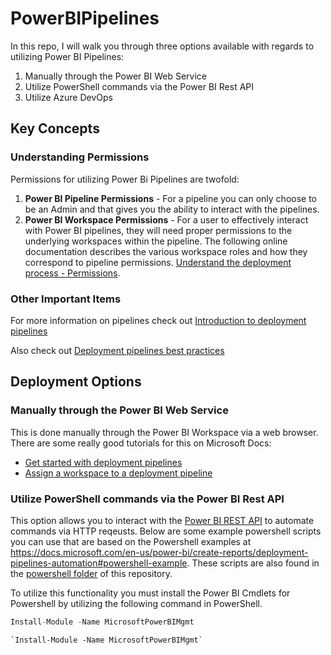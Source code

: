 # PowerBIPipelines
In this repo, I will walk you through three options available with regards to utilizing Power BI Pipelines:
1. Manually through the Power BI Web Service
2. Utilize PowerShell commands via the Power BI Rest API
3. Utilize Azure DevOps

## Key Concepts

### Understanding Permissions

Permissions for utilizing Power Bi Pipelines are twofold:
1. <B>Power BI Pipeline Permissions</B> - For a pipeline you can only choose to be an Admin and that gives you the ability to interact with the pipelines.
2. <B>Power BI Workspace Permissions</B> - For a user to effectively interact with Power BI pipelines, they will need proper permissions to the underlying workspaces within the pipeline.  The following online documentation describes the various workspace roles and how they correspond to pipeline permissions. [Understand the deployment process - Permissions](https://docs.microsoft.com/en-us/power-bi/create-reports/deployment-pipelines-process?WT.mc_id=access_pane#permissions).

### Other Important Items

For more information on pipelines check out [Introduction to deployment pipelines](https://docs.microsoft.com/en-us/power-bi/create-reports/deployment-pipelines-overview)

Also check out [Deployment pipelines best practices](https://docs.microsoft.com/en-us/power-bi/create-reports/deployment-pipelines-best-practices)

## Deployment Options

### Manually through the Power BI Web Service

This is done manually through the Power BI Workspace via a web browser.  There are some really good tutorials for this on Microsoft Docs:
- [Get started with deployment pipelines](https://docs.microsoft.com/en-us/power-bi/create-reports/deployment-pipelines-get-started)
- [Assign a workspace to a deployment pipeline](https://docs.microsoft.com/en-us/power-bi/create-reports/deployment-pipelines-assign)

###  Utilize PowerShell commands via the Power BI Rest API

This option allows you to interact with the [Power BI REST API](https://docs.microsoft.com/en-us/rest/api/power-bi/) to automate commands via HTTP reqeusts. Below are some example powershell scripts you can use that are based on the Powershell examples at https://docs.microsoft.com/en-us/power-bi/create-reports/deployment-pipelines-automation#powershell-example.  These scripts are also found in the [powershell folder](./powershell) of this repository.

To utilize this functionality you must install the Power BI Cmdlets for Powershell by utilizing the following command in PowerShell.

```javascript
Install-Module -Name MicrosoftPowerBIMgmt
```

    `Install-Module -Name MicrosoftPowerBIMgmt`
